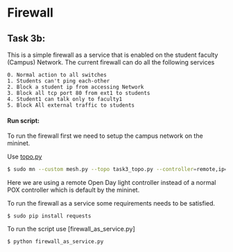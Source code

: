 # Firewall

## Task 3b:
This is a simple firewall as a service that is enabled on the student faculty (Campus) Network.
The current firewall can do all the following services

```
0. Normal action to all switches
1. Students can't ping each-other
2. Block a student ip from accessing Network
3. Block all tcp port 80 from ext1 to students
4. Student1 can talk only to faculty1
5. Block All external traffic to students
```

#### Run script:
To run the firewall first we need to setup the campus network on the mininet.

Use [topo.py](https://github.com/shreyakupadhyay/SDN-Project/blob/master/scripts/task3_topo.py)
```sh
$ sudo mn --custom mesh.py --topo task3_topo.py --controller=remote,ip=127.0.0.1
```
Here we are using a remote Open Day light controller instead of a normal POX controller which is default by the mininet.

To run the firewall as a service some requirements needs to be satisfied. 
```
$ sudo pip install requests
```

To run the script use [firewall_as_service.py] 
```
$ python firewall_as_service.py
```
